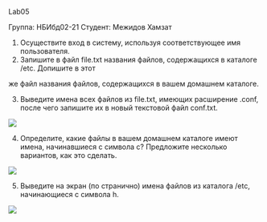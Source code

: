 ﻿Lab05 

Группа: НБИбд02-21 Студент: Межидов Хамзат 

1. Осуществите вход в систему, используя соответствующее имя пользователя. 
1. Запишите в файл file.txt названия файлов, содержащихся в каталоге /etc. Допишите в этот 

же файл названия файлов, содержащихся в вашем домашнем каталоге.  

3. Выведите имена всех файлов из file.txt, имеющих расширение .conf, после чего запишите их в новый текстовой файл conf.txt. 

![](Aspose.Words.0cf5562b-dcb1-4b63-9bbe-5792d2dddf58.001.jpeg)

4. Определите, какие файлы в вашем домашнем каталоге имеют имена, начинавшиеся с символа c? Предложите несколько вариантов, как это сделать.  

![](Aspose.Words.0cf5562b-dcb1-4b63-9bbe-5792d2dddf58.002.jpeg)

5. Выведите на экран (по странично) имена файлов из каталога /etc, начинающиеся с символа h. 

![](Aspose.Words.0cf5562b-dcb1-4b63-9bbe-5792d2dddf58.003.jpeg)
